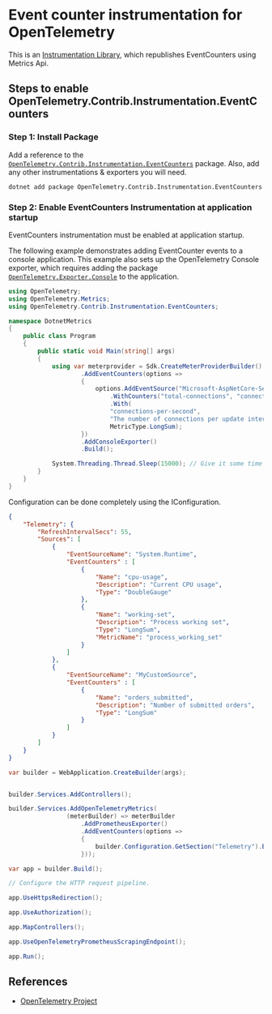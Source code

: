 # Event counter instrumentation for OpenTelemetry

This is an
[Instrumentation Library](https://github.com/open-telemetry/opentelemetry-specification/blob/main/specification/glossary.md#instrumentation-library),
which republishes EventCounters using Metrics Api.

## Steps to enable OpenTelemetry.Contrib.Instrumentation.EventCounters

### Step 1: Install Package

Add a reference to the
[`OpenTelemetry.Contrib.Instrumentation.EventCounters`](https://www.nuget.org/packages/OpenTelemetry.Contrib.Instrumentation.EventCounters)
package. Also, add any other instrumentations & exporters you will need.

```shell
dotnet add package OpenTelemetry.Contrib.Instrumentation.EventCounters
```

### Step 2: Enable EventCounters Instrumentation at application startup

EventCounters instrumentation must be enabled at application startup.

The following example demonstrates adding EventCounter events to a
console application. This example also sets up the OpenTelemetry Console
exporter, which requires adding the package
[`OpenTelemetry.Exporter.Console`](https://www.nuget.org/packages/OpenTelemetry.Exporter.Console)
to the application.

```csharp
using OpenTelemetry;
using OpenTelemetry.Metrics;
using OpenTelemetry.Contrib.Instrumentation.EventCounters;

namespace DotnetMetrics
{
    public class Program
    {
        public static void Main(string[] args)
        {
            using var meterprovider = Sdk.CreateMeterProviderBuilder()
                    .AddEventCounters(options =>
                    {
                        options.AddEventSource("Microsoft-AspNetCore-Server-Kestrel")
                            .WithCounters("total-connections", "connections-per-second")
                            .With(
                            "connections-per-second", 
                            "The number of connections per update interval to the web server", 
                            MetricType.LongSum);
                    })
                    .AddConsoleExporter()
                    .Build();

            System.Threading.Thread.Sleep(15000); // Give it some time to record metrics
        }
    }
}
```

Configuration can be done completely using the IConfiguration.

```json
{
    "Telemetry": {
        "RefreshIntervalSecs": 55,
        "Sources": [
            {
                "EventSourceName": "System.Runtime",
                "EventCounters" : [
                    {
                        "Name": "cpu-usage",
                        "Description": "Current CPU usage",
                        "Type": "DoubleGauge"
                    },
                    {
                        "Name": "working-set",
                        "Description": "Process working set",
                        "Type": "LongSum",
                        "MetricName": "process_working_set"
                    }
                ]
            },
            {
                "EventSourceName": "MyCustomSource",
                "EventCounters" : [
                    {
                        "Name": "orders_submitted",
                        "Description": "Number of submitted orders",
                        "Type": "LongSum"
                    }
                ]
            }
        ]
    }
}
```

```csharp
var builder = WebApplication.CreateBuilder(args);


builder.Services.AddControllers();

builder.Services.AddOpenTelemetryMetrics(
                (meterBuilder) => meterBuilder
                    .AddPrometheusExporter()
                    .AddEventCounters(options =>
                    {
                        builder.Configuration.GetSection("Telemetry").Bind(options);                       
                    }));

var app = builder.Build();

// Configure the HTTP request pipeline.

app.UseHttpsRedirection();

app.UseAuthorization();

app.MapControllers();

app.UseOpenTelemetryPrometheusScrapingEndpoint();

app.Run();
```

## References

* [OpenTelemetry Project](https://opentelemetry.io/)
